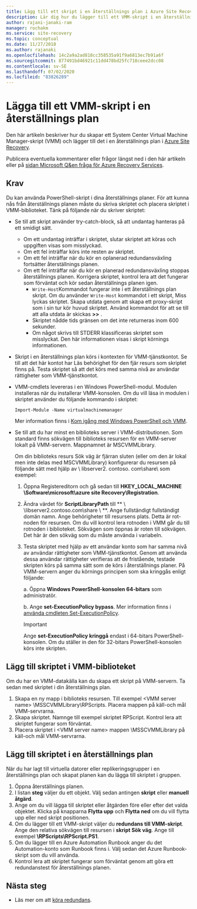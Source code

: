 ```yaml
---
title: Lägg till ett skript i en återställnings plan i Azure Site Recovery
description: Lär dig hur du lägger till ett VMM-skript i en återställnings plan för haveri beredskap för virtuella Hyper-V-datorer i VMM-moln.
author: rajani-janaki-ram
manager: rochakm
ms.service: site-recovery
ms.topic: conceptual
ms.date: 11/27/2018
ms.author: rajanaki
ms.openlocfilehash: 14c2a9a2ad818cc358535a91f9a6813ec7b91a6f
ms.sourcegitcommit: 877491bd46921c11dd478bd25fc718ceee2dcc08
ms.contentlocale: sv-SE
ms.lasthandoff: 07/02/2020
ms.locfileid: "83826289"
---
```

# <a name="add-a-vmm-script-to-a-recovery-plan"></a>Lägga till ett VMM-skript i en återställnings plan

Den här artikeln beskriver hur du skapar ett System Center Virtual Machine Manager-skript (VMM) och lägger till det i en återställnings plan i [Azure Site Recovery](site-recovery-overview.md).

Publicera eventuella kommentarer eller frågor längst ned i den här artikeln eller på [sidan Microsoft Q&en fråga för Azure Recovery Services](https://docs.microsoft.com/answers/topics/azure-site-recovery.html).

## <a name="prerequisites"></a>Krav

Du kan använda PowerShell-skript i dina återställnings planer. För att kunna nås från återställnings planen måste du skriva skriptet och placera skriptet i VMM-biblioteket. Tänk på följande när du skriver skriptet:

* Se till att skript använder try-catch-block, så att undantag hanteras på ett smidigt sätt.
    - Om ett undantag inträffar i skriptet, slutar skriptet att köras och uppgiften visas som misslyckad.
    - Om ett fel inträffar körs inte resten av skriptet.
    - Om ett fel inträffar när du kör en oplanerad redundansväxling fortsätter återställnings planen.
    - Om ett fel inträffar när du kör en planerad redundansväxling stoppas återställnings planen. Korrigera skriptet, kontrol lera att det fungerar som förväntat och kör sedan återställnings planen igen.
        - `Write-Host`Kommandot fungerar inte i ett återställnings plan skript. Om du använder `Write-Host` kommandot i ett skript, Miss lyckas skriptet. Skapa utdata genom att skapa ett proxy-skript som i sin tur kör huvud skriptet. Använd kommandot för att se till att alla utdata är skickas **\>\>** .
        - Skriptet nådde tids gränsen om det inte returneras inom 600 sekunder.
        - Om något skrivs till STDERR klassificeras skriptet som misslyckat. Den här informationen visas i skript körnings informationen.

* Skript i en återställnings plan körs i kontexten för VMM-tjänstkontot. Se till att det här kontot har Läs behörighet för den fjär resurs som skriptet finns på. Testa skriptet så att det körs med samma nivå av användar rättigheter som VMM-tjänstkontot.
* VMM-cmdlets levereras i en Windows PowerShell-modul. Modulen installeras när du installerar VMM-konsolen. Om du vill läsa in modulen i skriptet använder du följande kommando i skriptet: 

    `Import-Module -Name virtualmachinemanager`

    Mer information finns i [Kom igång med Windows PowerShell och VMM](https://technet.microsoft.com/library/hh875013.aspx).
* Se till att du har minst en biblioteks server i VMM-distributionen. Som standard finns sökvägen till biblioteks resursen för en VMM-server lokalt på VMM-servern. Mappnamnet är MSCVMMLibrary.

  Om din biblioteks resurs Sök väg är fjärran sluten (eller om den är lokal men inte delas med MSCVMMLibrary) konfigurerar du resursen på följande sätt med hjälp av \\ libserver2. contoso. com\share\ som exempel:
  
  1. Öppna Registereditorn och gå sedan till **HKEY_LOCAL_MACHINE \Software\microsoft\azure site Recovery\Registration**.

  1. Ändra värdet för **ScriptLibraryPath** till ** \\ \libserver2.contoso.com\share \\ **. Ange fullständigt fullständigt domän namn. Ange behörigheter till resursens plats. Detta är rot-noden för resursen. Om du vill kontrol lera rotnoden i VMM går du till rotnoden i biblioteket. Sökvägen som öppnas är roten till sökvägen. Det här är den sökväg som du måste använda i variabeln.

  1. Testa skriptet med hjälp av ett användar konto som har samma nivå av användar rättigheter som VMM-tjänstkontot. Genom att använda dessa användar rättigheter verifieras att de fristående, testade skripten körs på samma sätt som de körs i återställnings planer. På VMM-servern anger du körnings principen som ska kringgås enligt följande:

     a. Öppna **Windows PowerShell-konsolen 64-bitars** som administratör.
     
     b. Ange **set-ExecutionPolicy bypass**. Mer information finns i [använda cmdleten Set-ExecutionPolicy](https://technet.microsoft.com/library/ee176961.aspx).

     > [!IMPORTANT]
     > Ange **set-ExecutionPolicy kringgå** endast i 64-bitars PowerShell-konsolen. Om du ställer in den för 32-bitars PowerShell-konsolen körs inte skripten.

## <a name="add-the-script-to-the-vmm-library"></a>Lägg till skriptet i VMM-biblioteket

Om du har en VMM-datakälla kan du skapa ett skript på VMM-servern. Ta sedan med skriptet i din återställnings plan.

1. Skapa en ny mapp i biblioteks resursen. Till exempel \<VMM server name> \MSSCVMMLibrary\RPScripts. Placera mappen på käll-och mål VMM-servrarna.
1. Skapa skriptet. Namnge till exempel skriptet RPScript. Kontrol lera att skriptet fungerar som förväntat.
1. Placera skriptet i \<VMM server name> mappen \MSSCVMMLibrary på käll-och mål VMM-servrarna.

## <a name="add-the-script-to-a-recovery-plan"></a>Lägg till skriptet i en återställnings plan

När du har lagt till virtuella datorer eller replikeringsgrupper i en återställnings plan och skapat planen kan du lägga till skriptet i gruppen.

1. Öppna återställnings planen.
1. I listan **steg** väljer du ett objekt. Välj sedan antingen **skript** eller **manuell åtgärd**.
1. Ange om du vill lägga till skriptet eller åtgärden före eller efter det valda objektet. Klicka på knapparna **Flytta upp** och **Flytta ned** om du vill flytta upp eller ned skript positionen.
1. Om du lägger till ett VMM-skript väljer du **redundans till VMM-skript**. Ange den relativa sökvägen till resursen i **skript Sök väg**. Ange till exempel **\RPScripts\RPScript.PS1**.
1. Om du lägger till en Azure Automation Runbook anger du det Automation-konto som Runbook finns i. Välj sedan det Azure Runbook-skript som du vill använda.
1. Kontrol lera att skriptet fungerar som förväntat genom att göra ett redundanstest för återställnings planen.


## <a name="next-steps"></a>Nästa steg
* Läs mer om att [köra redundans](site-recovery-failover.md).

